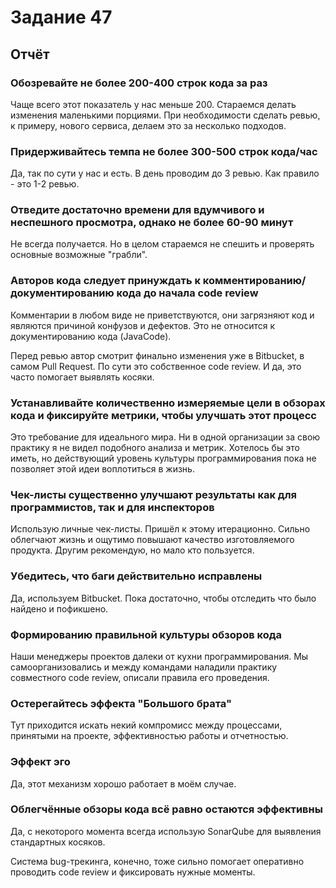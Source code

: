 # Задание 47

## Отчёт

### Обозревайте не более 200-400 строк кода за раз

Чаще всего этот показатель у нас меньше 200. Стараемся делать изменения маленькими порциями.
При необходимости сделать ревью, к примеру, нового сервиса, делаем это за несколько подходов.

### Придерживайтесь темпа не более 300-500 строк кода/час

Да, так по сути у нас и есть. В день проводим до 3 ревью. Как правило - это 1-2 ревью.

### Отведите достаточно времени для вдумчивого и неспешного просмотра, однако не более 60-90 минут

Не всегда получается. Но в целом стараемся не спешить и проверять основные возможные "грабли".

### Авторов кода следует принуждать к комментированию/документированию кода до начала code review

Комментарии в любом виде не приветствуются, они загрязняют код и являются причиной конфузов и дефектов. Это не относится
к документированию кода (JavaCode).

Перед ревью автор смотрит финально изменения уже в Bitbucket, в самом Pull Request. По сути это собственное code review.
И да, это часто помогает выявлять косяки.

### Устанавливайте количественно измеряемые цели в обзорах кода и фиксируйте метрики, чтобы улучшать этот процесс

Это требование для идеального мира. Ни в одной организации за свою практику я не видел подобного анализа и метрик.
Хотелось бы это иметь, но действующий уровень культуры программирования пока не позволяет этой идеи воплотиться в жизнь.

### Чек-листы существенно улучшают результаты как для программистов, так и для инспекторов

Использую личные чек-листы. Пришёл к этому итерационно. Сильно облегчают жизнь и ощутимо повышают качество
изготовляемого продукта. Другим рекомендую, но мало кто пользуется.

### Убедитесь, что баги действительно исправлены

Да, используем Bitbucket. Пока достаточно, чтобы отследить что было найдено и пофикшено.

### Формированию правильной культуры обзоров кода

Наши менеджеры проектов далеки от кухни программирования. Мы самоорганизовались и между командами наладили практику
совместного code review, описали правила его проведения.

### Остерегайтесь эффекта "Большого брата"

Тут приходится искать некий компромисс между процессами, принятыми на проекте, эффективностью работы и отчетностью.

### Эффект эго

Да, этот механизм хорошо работает в моём случае.

### Облегчённые обзоры кода всё равно остаются эффективны

Да, с некоторого момента всегда использую SonarQube для выявления стандартных косяков.

Система bug-трекинга, конечно, тоже сильно помогает оперативно проводить code review и фиксировать нужные моменты.

